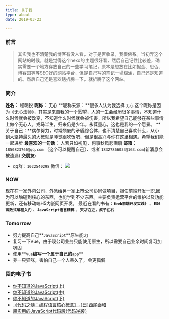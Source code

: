 ```yaml
---
title: 关于我
type: about
date: 2019-03-23

---
```

### 前言
> 其实我也不清楚我的博客有没人看，对于是否收录，我很佛系。当初弄这个网站的时候，就是觉得这个hexo的主题很好看，然后自己记性比较差，确实需要一个地方存放自己的一些学习笔记，原本是想放在比如掘金、思否、博客园等等SEO好的网站平台，但是自己写的笔记一塌糊涂，自己还是知道的。然后自己还是喜欢瞎折腾一下，就折腾了这个网站。

### 简介
**姓名：** 程明锐
**昵称：** 无心
**昵称来源：**很多人认为我选择 `无心` 这个昵称是因为《无心法师》，其实是来自我的一个愿望，人的一生会经历很多事情，不知道什么时候就会被改变，不知道什么时候就会被伤害，所以我希望自己能够在某些事情上做个无心人，戎马半生，归来仍是少年。永葆童心，这也是我的一个愿景。
**关于自己：**偶尔努力，时常颓废的矛盾综合体，也不清楚自己喜欢什么，从小到大坚持最久的大概就是睡觉跟吃饭吧，但是很高兴与你在这里相遇。希望我们能一起进步
**最喜欢的一句话：** 人若只如初见，何事秋风悲画扇
**邮箱：**  `1850823766@qq.com` （这个可以提醒自己）、或者  `18327866033@163.com`(新消息会被遗漏)
**交朋友:** 
   - qq群：`1022540298`
微信：
 ![](https://d33wubrfki0l68.cloudfront.net/d51023ac87d8ae2f80fcb41d92c9cf65125abfa4/90128/images/wechat.png)


### NOW
现在在一家外包公司，外派给另一家上市公司协同做项目，担任前端开发一职,因为可以触碰到核心的东西，也能学到不少东西。主要负责运营平台的维护以及功能更新，还有移动端H5内嵌网页开发。
最近在看的书有：**`《web前端开发实践》`** 、**`ES6函数式编程入门`** 、**`JavaScript语言精粹`**  、**`天才在左，疯子在右`**
### Tomorrow
 - 努力提高自己**`JavaScript`**原生能力
 - 复习一下Vue，由于现公司业务只能使用原生，所以需要自己业余时间复习加巩固
 - 使用**`Vue`**编写一个属于自己的**`app`**
 - 养一只猫咪，害怕自己一个人呆久了，会更孤僻

 ### 囤的电子书
 - <a href="https://github.com/CasualMing/common-JS/blob/master/你不知道的%20JavaScript（上卷）.pdf">你不知道的JavaScript(上)</a>
 - <a href="https://github.com/CasualMing/common-JS/blob/master/你不知道的%20JavaScript（中卷）.pdf">你不知道的JavaScript(中)</a>
 - <a href="https://github.com/CasualMing/common-JS/blob/master/你不知道的%20JavaScript（下卷）.pdf">你不知道的JavaScript(下)</a>
 - <a href="https://github.com/CasualMing/common-JS/blob/master/《代码之髓：编程语言核心概念》-[日]西尾泰和.pdf">《代码之髓：编程语言核心概念》-[日]西尾泰和</a>
 - <a href="https://github.com/CasualMing/common-JS/blob/master/超实用的JavaScript代码段(代码逆袭).pdf">超实用的JavaScript代码段(代码逆袭)</a>